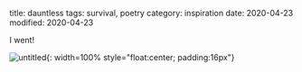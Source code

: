 title: dauntless
tags: survival, poetry
category: inspiration
date: 2020-04-23 
modified: 2020-04-23

I went!

![untitled]({static}/images/dauntless.png){: width=100% style="float:center; padding:16px"}    
